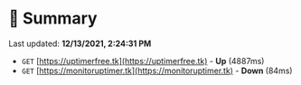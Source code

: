 # 📖 Summary
Last updated: **12/13/2021, 2:24:31 PM**

- `GET` [https://uptimerfree.tk](https://uptimerfree.tk) - **Up** (4887ms)
- `GET` [https://monitoruptimer.tk](https://monitoruptimer.tk) - **Down** (84ms)

